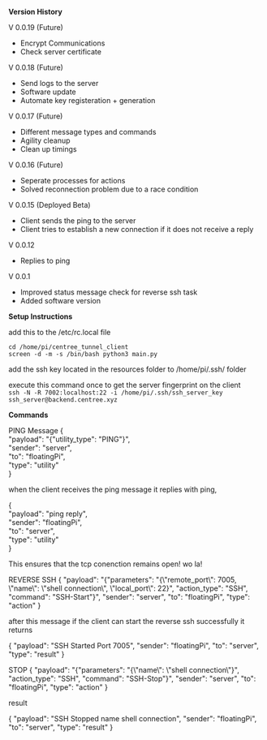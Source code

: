 **Version History**

V 0.0.19 (Future)
- Encrypt Communications
- Check server certificate

V 0.0.18 (Future)
- Send logs to the server
- Software update
- Automate key registeration + generation

V 0.0.17 (Future)
- Different message types and commands
- Agility cleanup
- Clean up timings

V 0.0.16 (Future)
- Seperate processes for actions
- Solved reconnection problem due to a race condition

V 0.0.15 (Deployed Beta)
- Client sends the ping to the server
- Client tries to establish a new connection if it does not receive a reply

V 0.0.12
- Replies to ping 

V 0.0.1
- Improved status message check for reverse ssh task
- Added software version


**Setup Instructions**

add this to the /etc/rc.local file

`cd /home/pi/centree_tunnel_client`  
`screen -d -m -s /bin/bash python3 main.py`  

add the ssh key located in the resources folder to /home/pi/.ssh/ folder  

execute this command once to get the server fingerprint on the client  
`ssh -N -R 7002:localhost:22 -i /home/pi/.ssh/ssh_server_key ssh_server@backend.centree.xyz`


**Commands**

PING Message
{  
    "payload": "{\"utility_type\": \"PING\"}",  
    "sender": "server",  
    "to": "floatingPi",  
    "type": "utility"  
}  

when the client receives the ping message it replies with ping,

{  
    "payload": "ping reply",  
    "sender": "floatingPi",  
    "to": "server",  
    "type": "utility"  
}

This ensures that the tcp conenction remains open! wo la! 

REVERSE SSH
{
    "payload": "{\"parameters\": \"{\\\"remote_port\\\": 7005, \\\"name\\\": \\\"shell connection\\\", \\\"local_port\\\": 22}\", \"action_type\": \"SSH\", \"command\": \"SSH-Start\"}",
    "sender": "server",
    "to": "floatingPi",
    "type": "action"
}

after this message if the client can start the reverse ssh successfully it returns

{
    "payload": "SSH Started Port 7005",
    "sender": "floatingPi",
    "to": "server",
    "type": "result"
}

STOP
{
    "payload": "{\"parameters\": \"{\\\"name\\\": \\\"shell connection\\\"}\", \"action_type\": \"SSH\", \"command\": \"SSH-Stop\"}",
    "sender": "server",
    "to": "floatingPi",
    "type": "action"
}

result

{
    "payload": "SSH Stopped name shell connection",
    "sender": "floatingPi",
    "to": "server",
    "type": "result"
}






